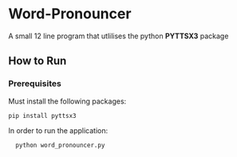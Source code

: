 # Word-Pronouncer
A small 12 line program that utlilises the python **PYTTSX3** package

## How to Run
### Prerequisites
Must install the following packages:
```
pip install pyttsx3
```

In order to run the application:

```bash
  python word_pronouncer.py
```
   
